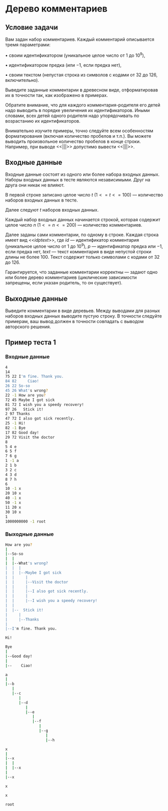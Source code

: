 # Дерево комментариев

## Условие задачи

Вам задан набор комментариев. Каждый комментарий описывается тремя параметрами:

$\bullet$ своим идентификатором (уникальное целое число от $1$ до $10^9$),

$\bullet$ идентификатором предка (или ${-1}$, если предка нет),

$\bullet$ своим текстом (непустая строка из символов с кодами от $32$ до $126$, включительно).

Выведите заданные комментарии в древесном виде, отформатировав их в точности так, как изображено в примерах.

Обратите внимание, что для каждого комментария-родителя его детей надо выводить в порядке увеличения их идентификаторов. Иными словами, всех детей одного родителя надо упорядочивать по возрастанию их идентификаторов.

Внимательно изучите примеры, точно следуйте всем особенностям форматирования (включая количество пробелов и т.п.). Вы можете выводить произвольное количество пробелов в конце строки. Например, при выводе <<${|  |  |}$>> допустимо вывести <<${|  |  |  }$>>.

## Входные данные

Входные данные состоят из одного или более набора входных данных. Наборы входных данных в тесте являются независимыми. Друг на друга они никак не влияют.

В первой строке записано целое число $t$ ($1 <= t <= 100$) — количество наборов входных данных в тесте.

Далее следуют $t$ наборов входных данных.

Каждый набор входных данных начинается строкой, которая содержит целое число $n$ ($1 <= n <= 200$) — количество комментариев.

Далее заданы сами комментарии, по одному в строке. Каждая строка имеет вид <<${id p text}$>>, где $id$ — идентификатор комментария (уникальное целое число от $1$ до $10^9$), $p$ — идентификатор предка или ${-1}$, если предка нет, $text$ — текст комментария в виде непустой строки длины не более $100$. Текст содержит только символами с кодами от $32$ до $126$.

Гарантируется, что заданные комментарии корректны — задают одно или более дерево комментариев (циклические зависимости запрещены, если указан родитель, то он существует).

## Выходные данные

Выведите комментарии в виде деревьев. Между выводами для разных наборов входных данных выводите пустую строку. В точности следуйте примерам, ваш вывод должен в точности совпадать с выводом авторского решения.

## Пример теста 1

### Входные данные

```bash
4
14
75 22 I'm fine. Thank you.
84 82     Ciao!
26 22 So-so
45 26 What's wrong?
22 -1 How are you?
72 45 Maybe I got sick
81 72 I wish you a speedy recovery!
97 26   Stick it!
2 97 Thanks
47 72 I also got sick recently.
25 -1 Hi!
82 -1 Bye
17 82 Good day!
29 72 Visit the doctor
8
5 4 e
6 5 f
7 6 g
1 -1 a
2 1 b
3 2 c
4 3 d
8 7 h
6
10 -1 x
20 10 x
40 -1 x
50 -1 x
11 20 x
30 10 x
1
1000000000 -1 root

```

### Выходные данные

```bash
How are you?
|
|--So-so
|  |
|  |--What's wrong?
|  |  |
|  |  |--Maybe I got sick
|  |     |
|  |     |--Visit the doctor
|  |     |
|  |     |--I also got sick recently.
|  |     |
|  |     |--I wish you a speedy recovery!
|  |
|  |--  Stick it!
|     |
|     |--Thanks
|
|--I'm fine. Thank you.

Hi!

Bye
|
|--Good day!
|
|--    Ciao!

a
|
|--b
   |
   |--c
      |
      |--d
         |
         |--e
            |
            |--f
               |
               |--g
                  |
                  |--h

x
|
|--x
|  |
|  |--x
|
|--x

x

x

root

```
